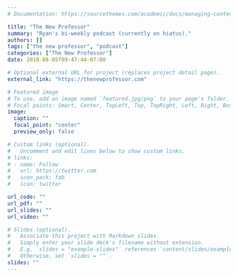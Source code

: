 ```yaml
---
# Documentation: https://sourcethemes.com/academic/docs/managing-content/

title: "The New Professor"
summary: "Ryan's bi-weekly podcast (currently on hiatus)."
authors: []
tags: ["the new professor", "podcast"]
categories: ["The New Professor"]
date: 2018-08-05T09:47:44-07:00

# Optional external URL for project (replaces project detail page).
external_link: "https://thenewprofessor.com"

# Featured image
# To use, add an image named `featured.jpg/png` to your page's folder.
# Focal points: Smart, Center, TopLeft, Top, TopRight, Left, Right, BottomLeft, Bottom, BottomRight.
image:
  caption: ""
  focal_point: "center"
  preview_only: false

# Custom links (optional).
#   Uncomment and edit lines below to show custom links.
# links:
# - name: Follow
#   url: https://twitter.com
#   icon_pack: fab
#   icon: twitter

url_code: ""
url_pdf: ""
url_slides: ""
url_video: ""

# Slides (optional).
#   Associate this project with Markdown slides.
#   Simply enter your slide deck's filename without extension.
#   E.g. `slides = "example-slides"` references `content/slides/example-slides.md`.
#   Otherwise, set `slides = ""`.
slides: ""
---
```


